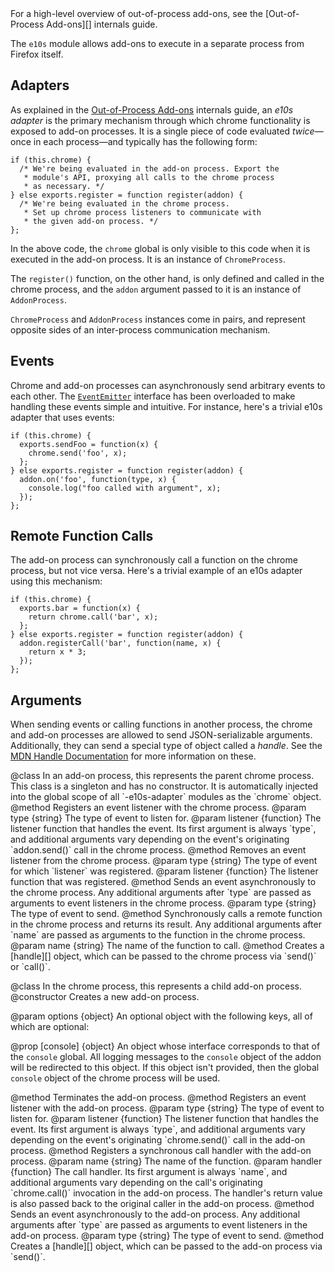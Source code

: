 <span class="aside">
For a high-level overview of out-of-process add-ons, see the [Out-of-Process Add-ons][] internals guide.
</span>
  
The `e10s` module allows add-ons to execute in a separate process from Firefox itself.

## Adapters ##

As explained in the [Out-of-Process Add-ons][] internals guide, an *e10s adapter* is the primary mechanism through which chrome functionality is exposed to add-on processes. It is a single piece of code evaluated *twice*&mdash;once in each process&mdash;and typically has the following form:

    if (this.chrome) {
      /* We're being evaluated in the add-on process. Export the
       * module's API, proxying all calls to the chrome process
       * as necessary. */
    } else exports.register = function register(addon) {
      /* We're being evaluated in the chrome process.
       * Set up chrome process listeners to communicate with
       * the given add-on process. */
    };

In the above code, the `chrome` global is only visible to this code when it is executed in the add-on process. It is an instance of `ChromeProcess`.

The `register()` function, on the other hand, is only defined and called in the chrome process, and the `addon` argument passed to it is an instance of `AddonProcess`.

`ChromeProcess` and `AddonProcess` instances come in pairs, and represent opposite sides of an inter-process communication mechanism.

  [Out-of-Process Add-ons]: #guide/e10s

## Events ##

Chrome and add-on processes can asynchronously send arbitrary events to each other. The <code>[EventEmitter][]</code> interface has been overloaded to make handling these events simple and intuitive. For instance, here's a trivial e10s adapter that uses events:

    if (this.chrome) {
      exports.sendFoo = function(x) {
        chrome.send('foo', x);
      };
    } else exports.register = function register(addon) {
      addon.on('foo', function(type, x) {
        console.log("foo called with argument", x);
      });
    };

  [EventEmitter]: #module/api-utils/events

## Remote Function Calls ##

The add-on process can synchronously call a function on the chrome process, but not vice versa. Here's a trivial example of an e10s adapter using this mechanism:

    if (this.chrome) {
      exports.bar = function(x) {
        return chrome.call('bar', x);
      };
    } else exports.register = function register(addon) {
      addon.registerCall('bar', function(name, x) {
        return x * 3;
      });
    };

## Arguments ##

When sending events or calling functions in another process, the chrome and add-on processes are allowed to send JSON-serializable arguments. Additionally, they can send a special type of object called a *handle*. See the [MDN Handle Documentation][] for more information on these.

  [MDN Handle Documentation]: https://developer.mozilla.org/en/Jetpack_Processes#Handles

<api name="ChromeProcess">
@class
  In an add-on process, this represents the parent chrome process. This class is a singleton and has no constructor. It is automatically injected into the global scope of all `-e10s-adapter` modules as the `chrome` object.

<api name="on">
@method
  Registers an event listener with the chrome process.
@param type {string}
  The type of event to listen for.
@param listener {function}
  The listener function that handles the event. Its first argument is always `type`, and additional arguments vary depending on the event's originating `addon.send()` call in the chrome process.
</api>

<api name="removeListener">
@method
  Removes an event listener from the chrome process.
@param type {string}
  The type of event for which `listener` was registered.
@param listener {function}
  The listener function that was registered.
</api>

<api name="send">
@method
  Sends an event asynchronously to the chrome process. Any additional arguments after `type` are passed as arguments to event listeners in the chrome process.
@param type {string}
  The type of event to send.
</api>

<api name="call">
@method
  Synchronously calls a remote function in the chrome process and returns its result. Any additional arguments after `name` are passed as arguments to the function in the chrome process.
@param name {string}
  The name of the function to call.
</api>

<api name="createHandle">
@method
  Creates a [handle][] object, which can be passed to the chrome process via `send()` or `call()`.

  [handle]: https://developer.mozilla.org/en/Jetpack_Processes#Handles
</api>

</api>

<api name="AddonProcess">
@class
  In the chrome process, this represents a child add-on process.

<api name="AddonProcess">
@constructor
  Creates a new add-on process.

@param options {object}
  An optional object with the following keys, all of which are optional:

  @prop [console] {object}
    An object whose interface corresponds to that of the `console` global. All logging messages to the `console` object of the addon will be redirected to this object. If this object isn't provided, then the global `console` object of the chrome process will be used.
</api>

<api name="destroy">
@method
  Terminates the add-on process.
</api>

<api name="on">
@method
  Registers an event listener with the add-on process.
@param type {string}
  The type of event to listen for.
@param listener {function}
  The listener function that handles the event. Its first argument is always `type`, and additional arguments vary depending on the event's originating `chrome.send()` call in the add-on process.
</api>

<api name="registerCall">
@method
  Registers a synchronous call handler with the add-on process.
@param name {string}
  The name of the function.
@param handler {function}
  The call handler. Its first argument is always `name`, and additional arguments vary depending on the call's originating `chrome.call()` invocation in the add-on process. The handler's return value is also passed back to the original caller in the add-on process.
</api>

<api name="send">
@method
  Sends an event asynchronously to the add-on process. Any additional arguments after `type` are passed as arguments to event listeners in the add-on process.
@param type {string}
  The type of event to send.
</api>

<api name="createHandle">
@method
  Creates a [handle][] object, which can be passed to the add-on process via `send()`.
  
  [handle]: https://developer.mozilla.org/en/Jetpack_Processes#Handles
</api>

</api>
